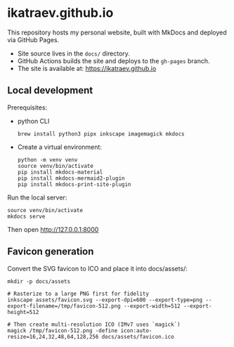 # ikatraev.github.io

This repository hosts my personal website, built with MkDocs and deployed via GitHub Pages.

- Site source lives in the `docs/` directory.
- GitHub Actions builds the site and deploys to the `gh-pages` branch.
- The site is available at: https://ikatraev.github.io

## Local development

Prerequisites:
* python CLI
  ```shell
  brew install python3 pipx inkscape imagemagick mkdocs
  ```
  
* Create a virtual environment:
  ```shell
  python -m venv venv
  source venv/bin/activate 
  pip install mkdocs-material
  pip install mkdocs-mermaid2-plugin
  pip install mkdocs-print-site-plugin
  ```


Run the local server:
```shell
source venv/bin/activate
mkdocs serve
```

Then open http://127.0.0.1:8000

## Favicon generation

Convert the SVG favicon to ICO and place it into docs/assets/:
```shell
mkdir -p docs/assets

# Rasterize to a large PNG first for fidelity
inkscape assets/favicon.svg --export-dpi=600 --export-type=png --export-filename=/tmp/favicon-512.png --export-width=512 --export-height=512

# Then create multi-resolution ICO (IMv7 uses `magick`)
magick /tmp/favicon-512.png -define icon:auto-resize=16,24,32,48,64,128,256 docs/assets/favicon.ico
```
